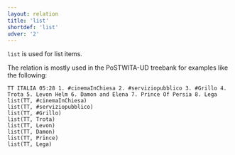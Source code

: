 ```yaml
---
layout: relation
title: 'list'
shortdef: 'list'
udver: '2'
---
```


`list` is used for list items.

The relation is mostly used in the PoSTWITA-UD treebank for examples like the following:

~~~ sdparse
TT ITALIA 05:28 1. #cinemaInChiesa 2. #serviziopubblico 3. #Grillo 4. Trota 5. Levon Helm 6. Damon and Elena 7. Prince Of Persia 8. Lega
list(TT, #cinemaInChiesa)
list(TT, #serviziopubblico)
list(TT, #Grillo)
list(TT, Trota)
list(TT, Levon)
list(TT, Damon)
list(TT, Prince)
list(TT, Lega)
~~~

<!-- Interlanguage links updated St lis 3 20:58:56 CET 2021 -->
